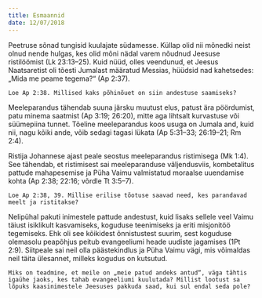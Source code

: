 ```yaml
---
title: Esmaannid
date: 12/07/2018
---
```


Peetruse sõnad tungisid kuulajate südamesse. Küllap olid nii mõnedki neist olnud
nende hulgas, kes olid mõni nädal varem nõudnud Jeesuse ristilöömist
(Lk 23:13–25). Kuid nüüd, olles veendunud, et Jeesus Naatsaretist oli tõesti
Jumalast määratud Messias, hüüdsid nad kahetsedes: „Mida me peame
tegema?“ (Ap 2:37).

`Loe Ap 2:38. Millised kaks põhinõuet on siin andestuse saamiseks?`

Meeleparandus tähendab suuna järsku muutust elus, patust ära pöördumist, patu
minema saatmist (Ap 3:19; 26:20), mitte aga lihtsalt kurvastuse või süümepiina
tunnet. Tõeline meeleparandus koos usuga on Jumala and, kuid nii, nagu kõiki
ande, võib sedagi tagasi lükata (Ap 5:31–33; 26:19–21; Rm 2:4).

Ristija Johannese ajast peale seostus meeleparandus ristimisega (Mk 1:4). See
tähendab, et ristimisest sai meeleparanduse väljendusviis, kombetalitus pattude
mahapesemise ja Püha Vaimu valmistatud moraalse uuendamise kohta (Ap 2:38;
22:16; võrdle Tt 3:5–7).

`Loe Ap 2:38, 39. Millise erilise tõotuse saavad need, kes parandavad meelt
ja ristitakse?`

Nelipühal pakuti inimestele pattude andestust, kuid lisaks sellele veel Vaimu
täiust isiklikult kasvamiseks, koguduse teenimiseks ja eriti misjonitöö tegemiseks.
Ehk oli see kõikidest õnnistustest suurim, sest koguduse olemasolu peapõhjus
peitub evangeeliumi heade uudiste jagamises (1Pt 2:9). Siitpeale sai neil
olla päästekindlus ja Püha Vaimu vägi, mis võimaldas neil täita ülesannet, milleks
kogudus on kutsutud.

`Miks on teadmine, et meile on „meie patud andeks antud“, väga tähtis
igaühe jaoks, kes tahab evangeeliumi kuulutada? Millist lootust sa lõpuks
kaasinimestele Jeesuses pakkuda saad, kui sul endal seda pole?`
